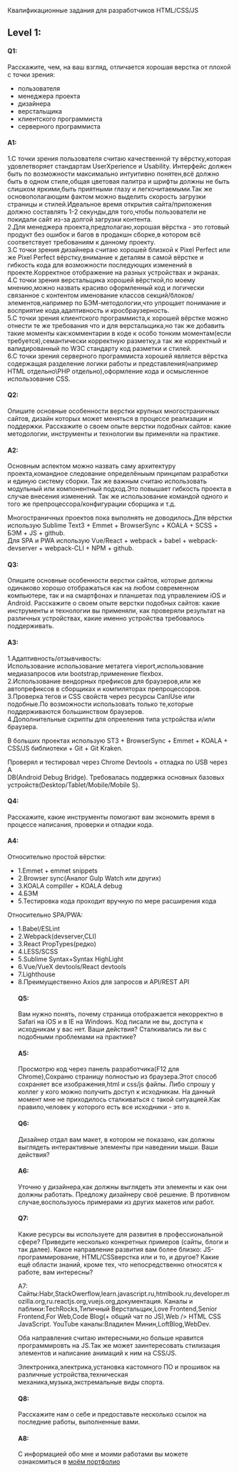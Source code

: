 Квалификационные задания для разработчиков 
HTML/CSS/JS 


<h2>Level 1:</h2>

<h4>Q1:</h4>
Расскажите, чем, на ваш взгляд, отличается хорошая верстка от плохой с точки зрения:
<ul>
  <li> пользователя</li> 
  <li>менеджера проекта</li>
  <li>дизайнера</li>
  <li>верстальщика</li>
  <li>клиентского программиста</li>
  <li>серверного программиста</li>
</ul>


<h4>A1:</h4>
1.С точки зрения пользователя считаю качественной ту вёрстку,которая удовлетворяет стандартам UserXperience и Usability.
Интерфейс должен быть по возможности максимально интуитивно понятен,всё должно быть в одном стиле,общая цветовая палитра и шрифты должны не быть слишком яркими,быть приятными глазу и легкочитаемыми.Так же основополагающим фактом можно выделить скорость загрузки страницы и стилей.Идеальное время открытия сайта/приложения должно составлять 1-2 секунды,для того,чтобы пользователи не покидали сайт из-за долгой загрузки контента.
<br/>
2.Для менеджера проекта,предполагаю,хорошая вёрстка - это готовый продукт без ошибок и багов в продакшн сборке,в котором всё соответствует требованиям к данному проекту.
<br/>
3.С точки зрения дизайнера считаю хорошей близкой к Pixel Perfect или же Pixel Perfect вёрстку,внимание к деталям в самой вёрстке и гибкость кода для возможности последующих изменений в проекте.Корректное отображение на разных устройствах и экранах.
<br/>
4.С точки зрения верстальщика хорошей вёрсткой,по моему мнению,можно назвать красиво оформленный код и логически связанное с контентом именование классов секций/блоков/элементов,например по БЭМ-методологии,что упрощает понимание и восприятие кода,адаптивность и кросбраузерность.
<br/>
5.С точки зрения клиентского программиста,к хорошей вёрстке можно отнести те же требования что и для верстальщика,но так же добавить такие моменты как:комментарии в коде к особо тонким моментам(если требуется),семантически корректную разметку,а так же корректный и валидированный по W3C стандарту код разметки и стилей.
<br/>
6.С точки зрения серверного программиста хорошей является вёрстка содержащая разделение логики работы и представления(например HTML отдельно\PHP отдельно),оформление кода и осмысленное использование CSS.


<h4>Q2:</h4>
Опишите основные особенности верстки крупных многостраничных сайтов, дизайн которых может меняться в процессе реализации и поддержки.  
Расскажите о своем опыте верстки подобных сайтов: какие методологии, инструменты и технологии вы применяли на практике.  


<h4>A2:</h4>
Основным аспектом можно назвать саму архитектуру проекта,командное следование определёныым принципам разработки и единую систему сборки.
Так же важным считаю использовать модульный или компонентный подход.Это повышает гибкость проекта в случае внесения изменений.
Так же использование командой одного и того же препроцессора/конфигурации сборщика и т.д.


Многостраничных проектов пока выполнять не доводилось.Для вёрстки использую Sublime Text3 + Emmet + BrowserSync + KOALA + SCSS + БЭМ + JS + github.
<br/>
Для SPA и PWA использую Vue/React + webpack + babel + webpack-devserver + webpack-CLI + NPM + github.


<h4>Q3:</h4>
Опишите основные особенности верстки сайтов, которые должны одинаково хорошо отображаться как на любом современном компьютере, так и на смартфонах и планшетах под управлением iOS и Android. Расскажите о своем опыте верстки подобных сайтов: какие инструменты и технологии вы применяли, как проверяли результат на различных устройствах, какие именно устройства требовалось поддерживать. 


<h4>A3:</h4>
1.Адаптивность/отзывчивость:
<br/>
Использование использование метатега vieport,использование медиазапросов или bootstrap,применение flexbox.
<br/>
2.Использование вендорных префиксов для браузеров,или же автопрефиксов в сборщиках и компиляторах препроцессоров.
<br/>
3.Проверка тегов и CSS свойств через ресурсы CanIUse или подобные.По возможности использовать только те,которые поддерживаются большинством браузеров.
<br/>
4.Дополнительные скрипты для опрееления типа устройства и/или браузера.
<br/>

В больших проектах использую ST3 + BrowserSync + Emmet + KOALA + CSS/JS библиотеки + Git + Git Kraken.

Проверял и тестировал через Chrome Devtools + отладка по USB через A
<br/>DB(Android Debug Bridge).
Требовалась поддержка основных базовых устройств(Desktop/Tablet/Mobile/Mobile S).


<h4>Q4:</h4>
Расскажите, какие инструменты помогают вам экономить время в процессе написания, проверки и отладки кода.

<h4>A4:</h4>
Относительно простой вёрстки:
<ul>
  <li>1.Emmet + emmet snippets</li>
  <li>2.Browser sync(Аналог Gulp Watch или других)</li>
  <li>3.KOALA compiller + KOALA debug</li>
  <li>4.БЭМ</li>
  <li>5.Тестировка кода проходит вручную по мере расширения кода</li>
</ul>


Относительно SPA/PWA:
<ul>
<li>1.Babel/ESLint
<li>2.Webpack(devserver,CLI)
<li>3.React PropTypes(редко)
<li>4.LESS/SCSS
<li>5.Sublime Syntax+Syntax HighLight
<li>6.Vue/VueX devtools/React devtools
<li>7.Lighthouse
<li>8.Преимущественно Axios для запросов и API/REST API




<h4>Q5:</h4>
Вам нужно понять, почему страница отображается некорректно в Safari на iOS и в IE на Windows. Код писали не вы, доступа к исходникам у вас нет. Ваши действия? Сталкивались ли вы с подобными проблемами на практике? 


<h4>A5:</h4>
Просмотрю код через панель разработчика(F12 для Chrome),Сохраню страницу полностью из браузера.Этот способ сохраняет все изображения,html и css/js файлы.
Либо спрошу у коллег у кого можно получить доступ к исходникам.
На данный момент мне не приходилось сталкиваться с такой ситуацией.Как правило,человек у которого есть все исходники - это я.


<h4>Q6:</h4>
Дизайнер отдал вам макет, в котором не показано, как должны выглядеть интерактивные элементы при наведении мыши. Ваши действия?

<h4>A6:</h4>
Уточню у дизайнера,как должны выглядеть эти элементы и как они должны работать.
Предложу дизайнеру своё решение.
В противном случае,воспользуюсь примерами из других макетов или работ.


<h4>Q7:</h4>
Какие ресурсы вы используете для развития в профессиональной сфере? Приведите несколько конкретных примеров (сайты, блоги и так далее). 
Какое направление развития вам более близко: JS-программирование, HTML/CSSверстка или и то, и другое? 
Какие ещё области знаний, кроме тех, что непосредственно относятся к работе, вам интересны?



A7:
Сайты:Habr,StackOwerflow,learn.javascript.ru,htmlbook.ru,developer.mozilla.org,ru.reactjs.org,vuejs.org,документация.
Каналы и паблики:TechRocks,Типичный Верстальщик,Love Frontend,Senior Frontend,For Web,Code Blog(+ общий чат по JS),Web /> HTML CSS JavaScript.
YouTube каналы:Владилен Минин,LoftBlog,WebDev.

Оба направления считаю интересными,но больше нравится программировть на JS.Так же может заинтересовать стилизация элементов и написание анимаций к ним на CSS/JS.

Электроника,электрика,установка кастомного ПО и прошивок на различные устройства,техническая механика,музыка,экстремальные виды спорта.


<h4>Q8:</h4>
Расскажите нам о себе и предоставьте несколько ссылок на последние работы, выполненные вами.

<h4>A8:</h4>
С информацией обо мне и моими работами вы можете ознакомиться в <a href ="https://dmitri2205.github.io/Portfolio/">моём портфолио</a>
